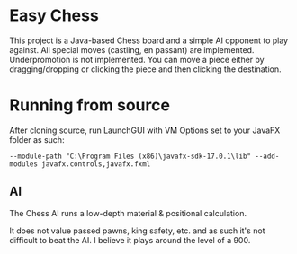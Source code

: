 # Easy Chess

This project is a Java-based Chess board and a simple AI opponent to play against. 
All special moves (castling, en passant) are implemented. Underpromotion is not implemented.
You can move a piece either by dragging/dropping or clicking the piece and then clicking the destination.

# Running from source

After cloning source, run LaunchGUI with VM Options set to your JavaFX folder as such:
```
--module-path "C:\Program Files (x86)\javafx-sdk-17.0.1\lib" --add-modules javafx.controls,javafx.fxml
```

## AI

The Chess AI runs a low-depth material & positional calculation.

It does not value passed pawns, king safety, etc. and as such it's not difficult to beat the AI. I believe
it plays around the level of a 900.
